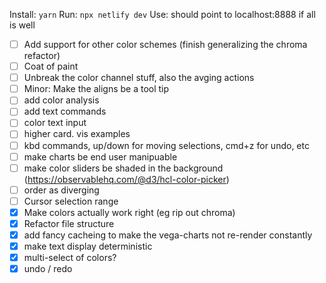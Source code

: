 Install: `yarn`
Run: `npx netlify dev`
Use: should point to localhost:8888 if all is well

- [ ] Add support for other color schemes (finish generalizing the chroma refactor)
- [ ] Coat of paint
- [ ] Unbreak the color channel stuff, also the avging actions
- [ ] Minor: Make the aligns be a tool tip
- [ ] add color analysis
- [ ] add text commands
- [ ] color text input
- [ ] higher card. vis examples
- [ ] kbd commands, up/down for moving selections, cmd+z for undo, etc
- [ ] make charts be end user manipuable
- [ ] make color sliders be shaded in the background (https://observablehq.com/@d3/hcl-color-picker)
- [ ] order as diverging
- [ ] Cursor selection range
- [x] Make colors actually work right (eg rip out chroma)
- [x] Refactor file structure
- [x] add fancy cacheing to make the vega-charts not re-render constantly
- [x] make text display deterministic
- [x] multi-select of colors?
- [x] undo / redo

